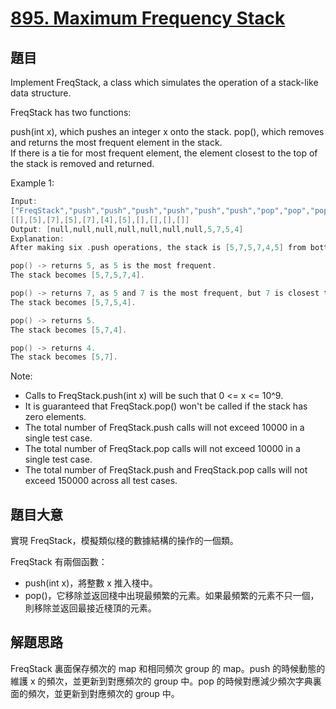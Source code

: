 # [895. Maximum Frequency Stack](https://leetcode.com/problems/maximum-frequency-stack/)

## 題目

Implement FreqStack, a class which simulates the operation of a stack-like data structure.

FreqStack has two functions:

push(int x), which pushes an integer x onto the stack.
pop(), which removes and returns the most frequent element in the stack.  
If there is a tie for most frequent element, the element closest to the top of the stack is removed and returned.
 

Example 1:

```c
Input: 
["FreqStack","push","push","push","push","push","push","pop","pop","pop","pop"],
[[],[5],[7],[5],[7],[4],[5],[],[],[],[]]
Output: [null,null,null,null,null,null,null,5,7,5,4]
Explanation:
After making six .push operations, the stack is [5,7,5,7,4,5] from bottom to top.  Then:

pop() -> returns 5, as 5 is the most frequent.
The stack becomes [5,7,5,7,4].

pop() -> returns 7, as 5 and 7 is the most frequent, but 7 is closest to the top.
The stack becomes [5,7,5,4].

pop() -> returns 5.
The stack becomes [5,7,4].

pop() -> returns 4.
The stack becomes [5,7].
```

Note:

- Calls to FreqStack.push(int x) will be such that 0 <= x <= 10^9.
- It is guaranteed that FreqStack.pop() won't be called if the stack has zero elements.
- The total number of FreqStack.push calls will not exceed 10000 in a single test case.
- The total number of FreqStack.pop calls will not exceed 10000 in a single test case.
- The total number of FreqStack.push and FreqStack.pop calls will not exceed 150000 across all test cases.

## 題目大意

實現 FreqStack，模擬類似棧的數據結構的操作的一個類。

FreqStack 有兩個函數：

- push(int x)，將整數 x 推入棧中。
- pop()，它移除並返回棧中出現最頻繁的元素。如果最頻繁的元素不只一個，則移除並返回最接近棧頂的元素。


## 解題思路

FreqStack 裏面保存頻次的 map 和相同頻次 group 的 map。push 的時候動態的維護 x 的頻次，並更新到對應頻次的 group 中。pop 的時候對應減少頻次字典裏面的頻次，並更新到對應頻次的 group 中。

